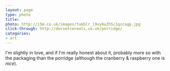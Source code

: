 ```yaml
---
layout: page
type: photo
title: 
photo: http://i5m.co.uk/images/tumblr_l9xy6xZhSc1qzcagp.jpg
click-through: http://dorsetcereals.co.uk/porridge/
categories: 
- art
---
```

I'm slightly in love, and if I'm really honest about it, probably more so with the packaging than the porridge (although the cranberry & raspberry one is _nice_).
